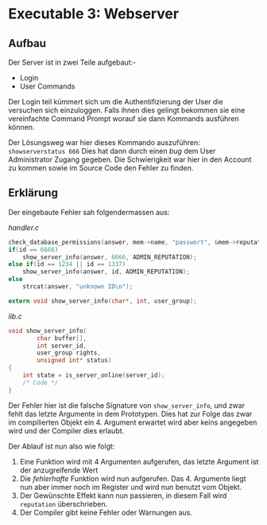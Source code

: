 # Executable 3: Webserver

## Aufbau

Der Server ist in zwei Teile aufgebaut:-

- Login
- User Commands

Der Login teil kümmert sich um die Authentifizierung der User die versuchen sich
einzuloggen. Falls ihnen dies gelingt bekommen sie eine vereinfachte Command
Prompt worauf sie dann Kommands ausführen können.

Der Lösungsweg war hier dieses Kommando auszuführen: `showserverstatus 666`
Dies hat dann durch einen *bug* dem User Administrator Zugang gegeben.
Die Schwierigkeit war hier in den Account zu kommen sowie im Source Code den
Fehler zu finden.

## Erklärung

Der eingebaute Fehler sah folgendermassen aus:


*handler.c*
```c
check_database_permissions(answer, mem->name, "passwort", &mem->reputation);
if(id == 6666)
    show_server_info(answer, 6666, ADMIN_REPUTATION);
else if(id == 1234 || id == 1337)
    show_server_info(answer, id, ADMIN_REPUTATION);
else
    strcat(answer, "unknown ID\n");

```
```c
extern void show_server_info(char*, int, user_group);
```

*lib.c*
```c
void show_server_info(
        char buffer[],
        int server_id,
        user_group rights,
        unsigned int* status)
{
    int state = is_server_online(server_id);
    /* Code */
}
```

Der Fehler hier ist die falsche Signature von `show_server_info`, und zwar fehlt
das letzte Argumente in dem Prototypen. Dies hat zur Folge das zwar im
compilierten Objekt ein 4. Argument erwartet wird aber keins angegeben wird und
der Compiler dies erlaubt.

Der Ablauf ist nun also wie folgt:

1. Eine Funktion wird mit 4 Argumenten aufgerufen, das letzte Argument ist der
   anzugreifende Wert
2. Die *fehlerhafte* Funktion wird nun aufgerufen. Das 4. Argumente liegt nun
   aber immer noch im Register und wird nun benutzt vom Objekt.
3. Der Gewünschte Effekt kann nun passieren, in diesem Fall wird `reputation`
   überschrieben.
4. Der Compiler gibt keine Fehler oder Warnungen aus.


